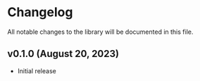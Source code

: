 # Changelog

All notable changes to the library will be documented in this file.

## v0.1.0 (August 20, 2023)

- Initial release
